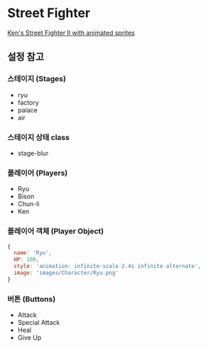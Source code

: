 # Street Fighter

[Ken's Street Fighter II with animated sprites](http://codepen.io/jkneb/pen/smtHA)

## 설정 참고

### 스테이지 (Stages)

- ryu
- factory
- palace
- air

### 스테이지 상태 class

- stage-blur

### 플레이어 (Players)

- Ryu
- Bison
- Chun-li
- Ken

### 플레이어 객체 (Player Object)

```js
{
  name: 'Ryu',
  HP: 100,
  style: 'animation: infinite-scale 2.4s infinite alternate',
  image: 'images/Character/Ryu.png'
}
```

### 버튼 (Buttons)

- Attack
- Special Attack
- Heal
- Give Up